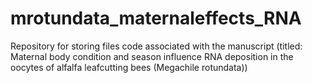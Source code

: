 # mrotundata_maternaleffects_RNA
Repository for storing files code associated with the manuscript (titled: Maternal body condition and season influence RNA deposition in the oocytes of alfalfa leafcutting bees (Megachile rotundata))
